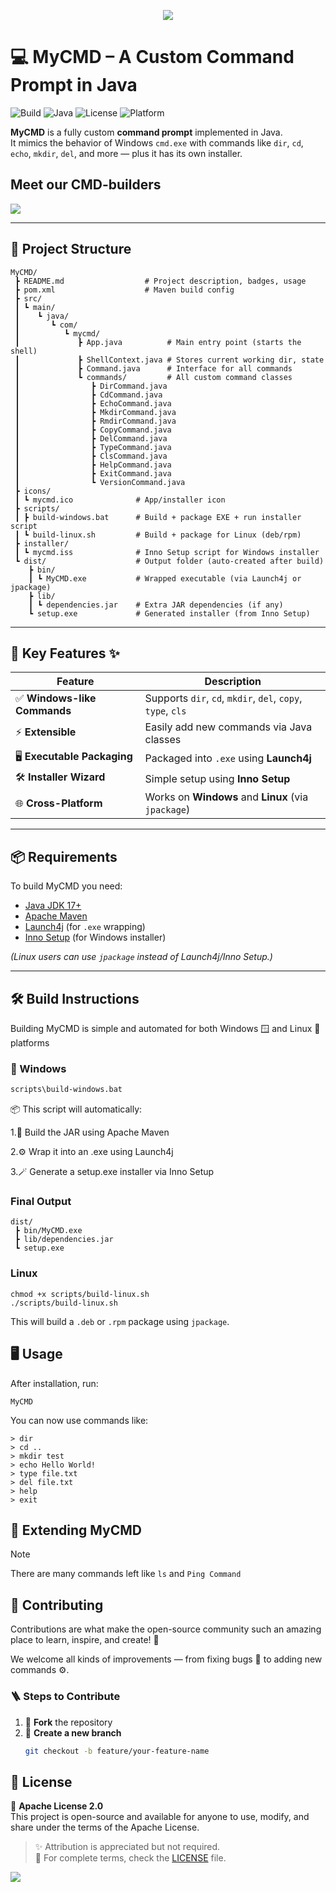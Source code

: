 <p align="center"><a name="readme-top"></a>
  <img src="https://capsule-render.vercel.app/api?type=waving&color=gradient&text=💻+Java+CMD&height=100&section=header"/>

</p>


# 💻 MyCMD – A Custom Command Prompt in Java

![Build](https://img.shields.io/badge/build-passing-brightgreen)
![Java](https://img.shields.io/badge/java-17+-blue)
![License](https://img.shields.io/badge/license-Apache-orange)
![Platform](https://img.shields.io/badge/platform-Windows%20%7C%20Linux-lightgrey)

**MyCMD** is a fully custom **command prompt** implemented in Java.  
It mimics the behavior of Windows `cmd.exe` with commands like `dir`, `cd`, `echo`, `mkdir`, `del`, and more — plus it has its own installer.

## Meet our CMD-builders

<a href="https://github.com/Drive-for-Java/MyCMD/graphs/contributors">
  <img src="https://contrib.rocks/image?repo=Drive-for-Java/MyCMD" />
</a>

---

## 📂 Project Structure
```
MyCMD/
 ┣ README.md                  # Project description, badges, usage
 ┣ pom.xml                    # Maven build config
 ┣ src/
 ┃ ┗ main/
 ┃    ┗ java/
 ┃       ┗ com/
 ┃          ┗ mycmd/
 ┃             ┣ App.java          # Main entry point (starts the shell)
 ┃             ┣ ShellContext.java # Stores current working dir, state
 ┃             ┣ Command.java      # Interface for all commands
 ┃             ┗ commands/         # All custom command classes
 ┃                ┣ DirCommand.java
 ┃                ┣ CdCommand.java
 ┃                ┣ EchoCommand.java
 ┃                ┣ MkdirCommand.java
 ┃                ┣ RmdirCommand.java
 ┃                ┣ CopyCommand.java
 ┃                ┣ DelCommand.java
 ┃                ┣ TypeCommand.java
 ┃                ┣ ClsCommand.java
 ┃                ┣ HelpCommand.java
 ┃                ┣ ExitCommand.java
 ┃                ┗ VersionCommand.java
 ┣ icons/
 ┃ ┗ mycmd.ico              # App/installer icon
 ┣ scripts/
 ┃ ┣ build-windows.bat      # Build + package EXE + run installer script
 ┃ ┗ build-linux.sh         # Build + package for Linux (deb/rpm)
 ┣ installer/
 ┃ ┗ mycmd.iss              # Inno Setup script for Windows installer
 ┗ dist/                    # Output folder (auto-created after build)
    ┣ bin/
    ┃ ┗ MyCMD.exe           # Wrapped executable (via Launch4j or jpackage)
    ┣ lib/
    ┃ ┗ dependencies.jar    # Extra JAR dependencies (if any)
    ┗ setup.exe             # Generated installer (from Inno Setup)
```


---

## 🚀 Key Features ✨

<div align="center">

| Feature | Description |
|---------|-------------|
| ✅ **Windows-like Commands** | Supports `dir`, `cd`, `mkdir`, `del`, `copy`, `type`, `cls` |
| ⚡ **Extensible** | Easily add new commands via Java classes |
| 🖥️ **Executable Packaging** | Packaged into `.exe` using **Launch4j** |
| 🛠️ **Installer Wizard** | Simple setup using **Inno Setup** |
| 🌐 **Cross-Platform** | Works on **Windows** and **Linux** (via `jpackage`) |

</div>

---


## 📦 Requirements

To build MyCMD you need:

- [Java JDK 17+](https://adoptium.net/)  
- [Apache Maven](https://maven.apache.org/)  
- [Launch4j](https://launch4j.sourceforge.net/) (for `.exe` wrapping)  
- [Inno Setup](https://jrsoftware.org/isinfo.php) (for Windows installer)  

*(Linux users can use `jpackage` instead of Launch4j/Inno Setup.)*

---

## 🛠️ Build Instructions
Building MyCMD is simple and automated for both Windows 🪟 and Linux 🐧 platforms

### 🔹 Windows
```bash
scripts\build-windows.bat
```
📦 This script will automatically:

1.🧩 Build the JAR using Apache Maven

2.⚙️ Wrap it into an .exe using Launch4j

3.🪄 Generate a setup.exe installer via Inno Setup

### Final Output 
```
dist/
 ┣ bin/MyCMD.exe
 ┣ lib/dependencies.jar
 ┗ setup.exe
```
### Linux 
```
chmod +x scripts/build-linux.sh
./scripts/build-linux.sh
```
This will build a `.deb` or `.rpm` package using `jpackage`.

## 🖥️ Usage

After installation, run:
```
MyCMD
```

You can now use commands like:
```
> dir
> cd ..
> mkdir test
> echo Hello World!
> type file.txt
> del file.txt
> help
> exit
```

## 🧩 Extending MyCMD
> [!NOTE]
> There are many commands left like `ls` and `Ping Command`

## 🤝 Contributing

Contributions are what make the open-source community such an amazing place to learn, inspire, and create! 💪  

We welcome all kinds of improvements — from fixing bugs 🐛 to adding new commands ⚙️.

### 🪜 Steps to Contribute

1. 🍴 **Fork** the repository  
2. 🌿 **Create a new branch**  
   ```bash
   git checkout -b feature/your-feature-name

## 📜 License

🧾 **Apache License 2.0**  
This project is open-source and available for anyone to use, modify, and share under the terms of the Apache License.

> ✨ Attribution is appreciated but not required.  
> 📎 For complete terms, check the [LICENSE](./LICENSE) file.



 <img src="https://capsule-render.vercel.app/api?type=waving&color=gradient&customColorList=6,11,20&height=120&section=footer&text=Java,%20Java,%20and%20My%20Java&fontSize=20&fontColor=fff&animation=twinkling"/>


